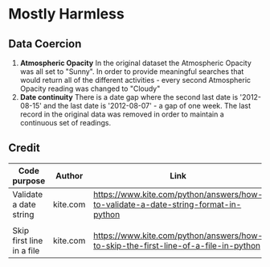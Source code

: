 # Mostly Harmless

## Data Coercion
1. **Atmospheric Opacity**
In the original dataset the Atmospheric Opacity was all set to "Sunny".  In order to provide meaningful searches that would return all of the different activities - every second Atmospheric Opacity reading was changed to "Cloudy"
2. **Date continuity**
There is a date gap where the second last date is '2012-08-15' and the last date is '2012-08-07' - a gap of one week.  The last record in the original data was removed in order to maintain a continuous set of readings.

## Credit

| Code purpose           | Author   | Link                                                                               |
| ---------------------- | -------- | ---------------------------------------------------------------------------------- |
| Validate a date string | kite.com | https://www.kite.com/python/answers/how-to-validate-a-date-string-format-in-python |
|                        |          |                                                                                    |
| Skip first line in a file | kite.com | https://www.kite.com/python/answers/how-to-skip-the-first-line-of-a-file-in-python|
